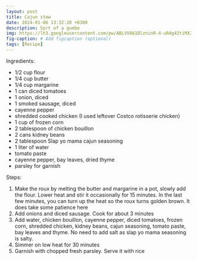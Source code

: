 ```yaml
---
layout: post
title: Cajun stew
date: 2024-01-06 13:32:20 +0300
description: Sort of a gumbo
img: https://lh3.googleusercontent.com/pw/ABLVV861DlzninR-4-uR4g42tiMX2ReD8RY3enDud7Kql3XsG1Kq_oPSyuj631eRnc-CecgnUXNWNv3W0Nayg7dnpZb2ivUrdDSwGHdnuWjQYopt3rpb6H9f=w2400
fig-caption: # Add figcaption (optional)
tags: [Recipe]
---
```

Ingredients:
- 1/2 cup flour
- 1/4 cup butter
- 1/4 cup margarine
- 1 can diced tomatoes
- 1 onion, diced
- 1 smoked sausage, diced
- cayenne pepper
- shredded cooked chicken (I used leftover Costco rotisserie chicken)
- 1 cup of frozen corn
- 2 tablespoon of chicken bouillon
- 2 cans kidney beans
- 2 tablespoon Slap yo mama cajun seasoning
- 1 liter of water
- tomato paste
- cayenne pepper, bay leaves, dried thyme
- parsley for garnish

Steps:
1. Make the roux by melting the butter and margarine in a pot, slowly add the flour. Lower heat and stir it occasionally for 15 minutes. In the last few minutes, you can turn up the heat so the roux turns golden brown. It does take some patience here
2. Add onions and diced sausage. Cook for about 3 minutes
3. Add water, chicken bouillon, cayenne pepper, diced tomatoes, frozen corn, shredded chicken, kidney beans, cajun seasoning, tomato paste, bay leaves and thyme. No need to add salt as slap yo mama seasoning is salty.
4. Simmer on low heat for 30 minutes
5. Garnish with chopped fresh parsley. Serve it with rice